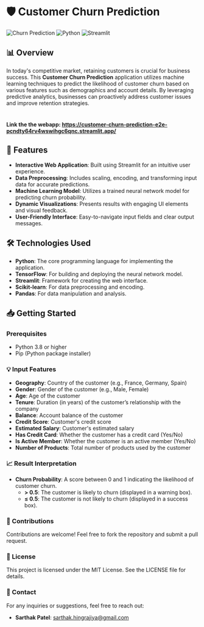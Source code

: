 # 🛡️ Customer Churn Prediction

![Churn Prediction](https://img.shields.io/badge/Churn%20Prediction-Model-blue.svg) 
![Python](https://img.shields.io/badge/Python-3.8%2B-green.svg) 
![Streamlit](https://img.shields.io/badge/Streamlit-v1.0%2B-orange.svg)

## 📊 Overview

In today's competitive market, retaining customers is crucial for business success. This **Customer Churn Prediction** application utilizes machine learning techniques to predict the likelihood of customer churn based on various features such as demographics and account details. By leveraging predictive analytics, businesses can proactively address customer issues and improve retention strategies.

#
#### Link the the webapp: https://customer-churn-prediction-e2e-pcndty64rv4wswihgc6qnc.streamlit.app/

## 🚀 Features

- **Interactive Web Application**: Built using Streamlit for an intuitive user experience.
- **Data Preprocessing**: Includes scaling, encoding, and transforming input data for accurate predictions.
- **Machine Learning Model**: Utilizes a trained neural network model for predicting churn probability.
- **Dynamic Visualizations**: Presents results with engaging UI elements and visual feedback.
- **User-Friendly Interface**: Easy-to-navigate input fields and clear output messages.

## 🛠️ Technologies Used

- **Python**: The core programming language for implementing the application.
- **TensorFlow**: For building and deploying the neural network model.
- **Streamlit**: Framework for creating the web interface.
- **Scikit-learn**: For data preprocessing and encoding.
- **Pandas**: For data manipulation and analysis.

## 📥 Getting Started

### Prerequisites

- Python 3.8 or higher
- Pip (Python package installer)

### 💡 Input Features

- **Geography**: Country of the customer (e.g., France, Germany, Spain)
- **Gender**: Gender of the customer (e.g., Male, Female)
- **Age**: Age of the customer
- **Tenure**: Duration (in years) of the customer’s relationship with the company
- **Balance**: Account balance of the customer
- **Credit Score**: Customer's credit score
- **Estimated Salary**: Customer's estimated salary
- **Has Credit Card**: Whether the customer has a credit card (Yes/No)
- **Is Active Member**: Whether the customer is an active member (Yes/No)
- **Number of Products**: Total number of products used by the customer

### 📈 Result Interpretation

- **Churn Probability**: A score between 0 and 1 indicating the likelihood of customer churn.
  - **> 0.5**: The customer is likely to churn (displayed in a warning box).
  - **≤ 0.5**: The customer is not likely to churn (displayed in a success box).

### 🤝 Contributions

Contributions are welcome! Feel free to fork the repository and submit a pull request.

### 📜 License

This project is licensed under the MIT License. See the LICENSE file for details.

### 📧 Contact

For any inquiries or suggestions, feel free to reach out:
- **Sarthak Patel**: [sarthak.hingrajiya@gmail.com](mailto:sarthak.hingrajiya@gmail.com)
